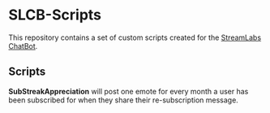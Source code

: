 # SLCB-Scripts

This repository contains a set of custom scripts created for the [StreamLabs ChatBot](https://streamlabs.com/chatbot).

## Scripts

**SubStreakAppreciation** will post one emote for every month a user has been subscribed for when they share their re-subscription message.